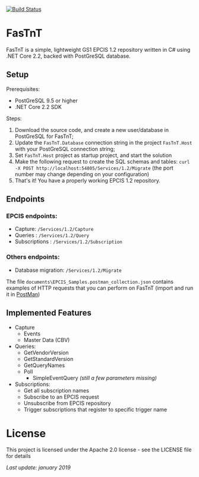 [![Build Status](https://travis-ci.com/louisaxel-ambroise/fastnt.svg?branch=master)](https://travis-ci.com/louisaxel-ambroise/fastnt)

# FasTnT

FasTnT is a simple, lightweight GS1 EPCIS 1.2 repository written in C# using .NET Core 2.2, backed with PostGreSQL database.

## Setup

Prerequisites: 
- PostGreSQL 9.5 or higher
- .NET Core 2.2 SDK

Steps:
1. Download the source code, and create a new user/database in PostGreSQL for FasTnT;
2. Update the `FasTnT.Database` connection string in the project `FasTnT.Host` with your PostGreSQL connection string;
3. Set `FasTnT.Host` project as startup project, and start the solution
4. Make the following request to create the SQL schemas and tables: `curl -X POST http://localhost:54805/Services/1.2/Migrate` (the port number may change depending on your configuration)
5. That's it! You have a properly working EPCIS 1.2 repository.

## Endpoints

### EPCIS endpoints:

- Capture: `/Services/1.2/Capture` 
- Queries : `/Services/1.2/Query`
- Subscriptions : `/Services/1.2/Subscription`

### Others endpoints:

- Database migration: `/Services/1.2/Migrate`

The file `documents\EPCIS_Samples.postman_collection.json` contains examples of HTTP requests that you can perform on FasTnT (import and run it in [PostMan](https://www.getpostman.com/))

## Implemented Features

- Capture
  - Events
  - Master Data (CBV)
- Queries:
  - GetVendorVersion
  - GetStandardVersion
  - GetQueryNames
  - Poll 
    - SimpleEventQuery _(still a few parameters missing)_
- Subscriptions:
  - Get all subscription names
  - Subscribe to an EPCIS request 
  - Unsubscribe from EPCIS repository
  - Trigger subscriptions that register to specific trigger name

# License

This project is licensed under the Apache 2.0 license - see the LICENSE file for details

_Last update: january 2019_
